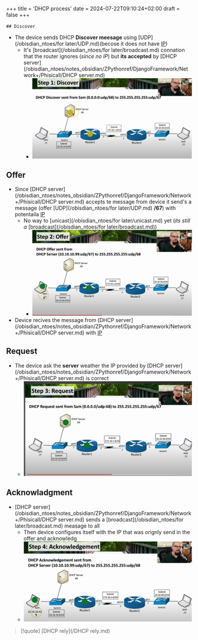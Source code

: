 +++
title = 'DHCP process'
date = 2024-07-22T09:10:24+02:00
draft = false
+++

    ## Discover 
-  The device sends DHCP **Discover meesage** using [UDP](/obisdian_ntoes/for later/UDP.md)(becose it does not have [IP](/obisdian_ntoes/notes_obsidian/ZPythonref/DjangoFramework/Network+/Ref_OSI/IP.md)) 
	- It's [broadcast](/obisdian_ntoes/for later/broadcast.md) connation that the router ignores (*since no IP*) but **its accepted** by [DHCP server](/obisdian_ntoes/notes_obsidian/ZPythonref/DjangoFramework/Network+/Phisicall/DHCP server.md)
		- ![DHCPDiscover_visual.png](/static/DHCPDiscover_visual.png)

## Offer 
- Since [DHCP server](/obisdian_ntoes/notes_obsidian/ZPythonref/DjangoFramework/Network+/Phisicall/DHCP server.md)  accepts te message from device it send's a message (offer [UDP](/obisdian_ntoes/for later/UDP.md) **/67**) with potentaila [IP](/obisdian_ntoes/notes_obsidian/ZPythonref/DjangoFramework/Network+/Ref_OSI/IP.md) 
	-  No way to [unicast](/obisdian_ntoes/for later/unicast.md) yet (*its still a* [broadcast](/obisdian_ntoes/for later/broadcast.md))
		- ![DHCP_Offer_visual.png](/static/DHCP_Offer_visual.png)
 - Device recives the message from [DHCP server](/obisdian_ntoes/notes_obsidian/ZPythonref/DjangoFramework/Network+/Phisicall/DHCP server.md) with [IP](/obisdian_ntoes/notes_obsidian/ZPythonref/DjangoFramework/Network+/Ref_OSI/IP.md)

## Request 

- The device ask the **server** weather the IP provided by [DHCP server](/obisdian_ntoes/notes_obsidian/ZPythonref/DjangoFramework/Network+/Phisicall/DHCP server.md)  is correct 
	- ![DHCPRequest_vsiual.png](/static/DHCPRequest_vsiual.png)

## Acknowladgment
- [DHCP server](/obisdian_ntoes/notes_obsidian/ZPythonref/DjangoFramework/Network+/Phisicall/DHCP server.md) sends a [broadcast](/obisdian_ntoes/for later/broadcast.md)  measage to all
	- Then device configures itself with the IP that was orignly send in the offer and acknowledg 
	- ![DHCPAcnowledgment_visual.png](/static/DHCPAcnowledgment_visual.png)


>[!quote] [DHCP rely](/DHCP rely.md)